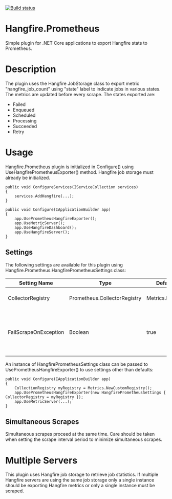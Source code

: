 [![Build status](https://ci.appveyor.com/api/projects/status/g6ryyrb7tt7tgkeg?svg=true)](https://ci.appveyor.com/project/emanuelmarques/hangfire-prometheus)


# Hangfire.Prometheus
Simple plugin for .NET Core applications to export Hangfire stats to Prometheus.

# Description
The plugin uses the Hangfire JobStorage class to export metric "hangfire_job_count" using "state" label to indicate jobs in various states. The metrics are updated before every scrape. The states exported are:

* Failed
* Enqueued
* Scheduled
* Processing
* Succeeded
* Retry

# Usage
Hangfire.Prometheus plugin is initialized in Configure() using UseHangfirePrometheusExporter() method. Hangfire job storage must already be initialized.

```
public void ConfigureServices(IServiceCollection services)
{
    services.AddHangfire(...);
}

public void Configure(IApplicationBuilder app)
{
    app.UsePrometheusHangfireExporter();
    app.UseMetricServer();
    app.UseHangfireDashboard();
    app.UseHangfireServer();
}
```

## Settings

The following settings are available for this plugin using Hangfire.Prometheus.HangfirePrometheusSettings class:

|     Setting Name      |             Type             |    Default Setting     |                                             Description                                             |
| --------------------- | ---------------------------- | ---------------------- | ----------------------------------------------------------------------------------------------------|
| CollectorRegistry     | Prometheus.CollectorRegistry |Metrics.DefaultRegistry | Prometheus CollectorRegistry to use.                                                                |
| FailScrapeOnException | Boolean                      | true                   | Controls whether to fail the scrape if there is an exception during Hangifre statistics collection. |

An instance of HangfirePrometheusSettings class can be passed to UsePrometheusHangfireExporter() to use settings other than defaults:

```
public void Configure(IApplicationBuilder app)
{
    CollectionRegistry myRegistry = Metrics.NewCustomRegistry();
    app.UsePrometheusHangfireExporter(new HangfirePrometheusSettings { CollectorRegistry = myRegistry });
    app.UseMetricServer(...);
}
```

## Simultaneous Scrapes
Simultaneous scrapes proceed at the same time. Care should be taken when setting the scrape interval period to minimize simultaneous scrapes.

# Multiple Servers
This plugin uses Hangfire job storage to retrieve job statistics. If multiple Hangfire servers are using the same job storage only a single instance should be exporting Hangfire metrics or only a single instance must be scraped. 
